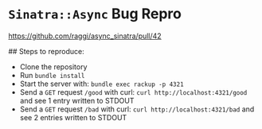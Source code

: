 # `Sinatra::Async` Bug Repro

https://github.com/raggi/async_sinatra/pull/42

## Steps to reproduce:

- Clone the repository
- Run `bundle install`
- Start the server with: `bundle exec rackup -p 4321`
- Send a `GET` request `/good` with curl: `curl http://localhost:4321/good` and
  see 1 entry written to STDOUT
- Send a `GET` request `/bad` with curl: `curl http://localhost:4321/bad` and
  see 2 entries written to STDOUT
